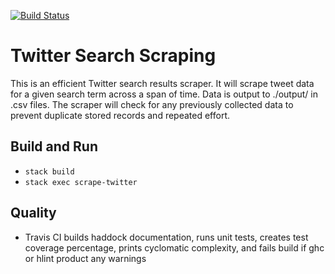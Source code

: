 [![Build Status](https://travis-ci.org/xanderdunn/twitter-scraper.svg?branch=master)](https://travis-ci.org/xanderdunn/twitter-scraper)

# Twitter Search Scraping
This is an efficient Twitter search results scraper.  It will scrape tweet data for a given search term across a span of time.  Data is output to ./output/ in .csv files.  The scraper will check for any previously collected data to prevent duplicate stored records and repeated effort.

## Build and Run
- `stack build`
- `stack exec scrape-twitter`

## Quality
- Travis CI builds haddock documentation, runs unit tests, creates test coverage percentage, prints cyclomatic complexity, and fails build if ghc or hlint product any warnings
